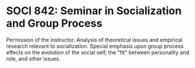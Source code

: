 # SOCI 842: Seminar in Socialization and Group Process

Permission of the instructor. Analysis of theoretical issues and empirical research relevant to socialization. Special emphasis upon group process effects on the evolution of the social self, the "fit" between personality and role, and other issues.